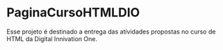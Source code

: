# PaginaCursoHTMLDIO

Esse projeto é destinado a entrega das atividades propostas no curso de HTML da Digital Innivation One.
